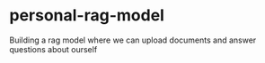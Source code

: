 # personal-rag-model
Building a rag model where we can upload documents and answer questions about ourself
